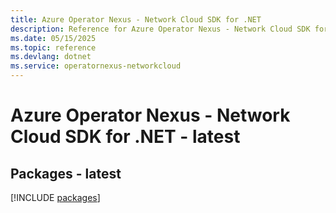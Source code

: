 ```yaml
---
title: Azure Operator Nexus - Network Cloud SDK for .NET
description: Reference for Azure Operator Nexus - Network Cloud SDK for .NET
ms.date: 05/15/2025
ms.topic: reference
ms.devlang: dotnet
ms.service: operatornexus-networkcloud
---
```

# Azure Operator Nexus - Network Cloud SDK for .NET - latest
## Packages - latest
[!INCLUDE [packages](operator-nexus---network-cloud-index.md)]